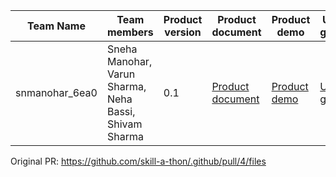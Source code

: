 | Team Name | Team members | Product version | Product document | Product demo | User guide | Source code | Developer guide |
| ----- | ----- | ----- | ----- | ----- | ----- | ----- | ----- |
| snmanohar_6ea0 | Sneha Manohar, Varun Sharma, Neha Bassi, Shivam Sharma| 0.1 | [Product document](https://docs.google.com/document/d/1KBTWLD7Bi8MPWg4ZM1M03uwtefC_dl2DFBj7OjbVhos/edit#heading=h.uqotn8z6ewfu) | [Product demo](https://drive.google.com/file/d/1gYbh6Yq7-BsAzn4FbiY-400Wduw4vwQR/view?usp=sharing) | [User guide](https://drive.google.com/file/d/1gYbh6Yq7-BsAzn4FbiY-400Wduw4vwQR/view?usp=sharing) | [Source code](https://github.com/coding-with-binaries/skillathon) | [Developer guide](https://github.com/coding-with-binaries/skillathon/blob/main/README.md) |




Original PR: https://github.com/skill-a-thon/.github/pull/4/files
